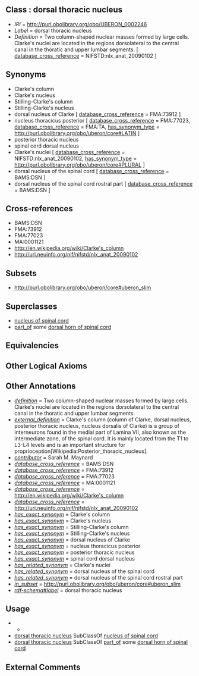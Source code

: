 
## Class : dorsal thoracic nucleus

 * *IRI* = http://purl.obolibrary.org/obo/UBERON_0002246
 * *Label* = dorsal thoracic nucleus
 * *Definition* = Two column-shaped nuclear masses formed by large cells. Clarke's nuclei are located in the regions dorsolateral to the central canal in the thoratic and upper lumbar segments. [ [database_cross_reference](../../ef/oboInOwl#hasDbXref.md) = NIFSTD:nlx_anat_20090102 ]

## Synonyms

 * Clarke's column
 * Clarke's nucleus
 * Stilling-Clarke's column
 * Stilling-Clarke's nucleus
 * dorsal nucleus of Clarke [ [database_cross_reference](../../ef/oboInOwl#hasDbXref.md) = FMA:73912 ]
 * nucleus thoracicus posterior [ [database_cross_reference](../../ef/oboInOwl#hasDbXref.md) = FMA:77023, [database_cross_reference](../../ef/oboInOwl#hasDbXref.md) = FMA:TA, [has_synonym_type](../../pe/oboInOwl#hasSynonymType.md) = http://purl.obolibrary.org/obo/uberon/core#LATIN ]
 * posterior thoracic nucleus
 * spinal cord dorsal nucleus
 * Clarke's nuclei [ [database_cross_reference](../../ef/oboInOwl#hasDbXref.md) = NIFSTD:nlx_anat_20090102, [has_synonym_type](../../pe/oboInOwl#hasSynonymType.md) = http://purl.obolibrary.org/obo/uberon/core#PLURAL ]
 * dorsal nucleus of the spinal cord [ [database_cross_reference](../../ef/oboInOwl#hasDbXref.md) = BAMS:DSN ]
 * dorsal nucleus of the spinal cord rostral part [ [database_cross_reference](../../ef/oboInOwl#hasDbXref.md) = BAMS:DSN ]

## Cross-references

 * BAMS:DSN
 * FMA:73912
 * FMA:77023
 * MA:0001121
 * http://en.wikipedia.org/wiki/Clarke's_column
 * http://uri.neuinfo.org/nif/nifstd/nlx_anat_20090102

## Subsets

 * http://purl.obolibrary.org/obo/uberon/core#uberon_slim

## Superclasses

 * [nucleus of spinal cord](../../UBERON/77/UBERON_0011777.md)
 * [part_of](../../BFO/50/BFO_0000050.md) some [dorsal horn of spinal cord](../../UBERON/56/UBERON_0002256.md)

## Equivalencies


## Other Logical Axioms


## Other Annotations

 * *[definition](../../IAO/15/IAO_0000115.md)* = Two column-shaped nuclear masses formed by large cells. Clarke's nuclei are located in the regions dorsolateral to the central canal in the thoratic and upper lumbar segments.
 * *[external_definition](../../UBPROP/01/UBPROP_0000001.md)* = Clarke's column (column of Clarke, dorsal nucleus, posterior thoracic nucleus, nucleus dorsalis of Clarke) is a group of interneurons found in the medial part of Lamina VII, also known as the intermediate zone, of the spinal cord. It is mainly located from the T1 to L3-L4 levels and is an important structure for proprioception[Wikipedia:Posterior_thoracic_nucleus].
 * *[contributor](../../or/contributor.md)* = Sarah M. Maynard
 * *[database_cross_reference](../../ef/oboInOwl#hasDbXref.md)* = BAMS:DSN
 * *[database_cross_reference](../../ef/oboInOwl#hasDbXref.md)* = FMA:73912
 * *[database_cross_reference](../../ef/oboInOwl#hasDbXref.md)* = FMA:77023
 * *[database_cross_reference](../../ef/oboInOwl#hasDbXref.md)* = MA:0001121
 * *[database_cross_reference](../../ef/oboInOwl#hasDbXref.md)* = http://en.wikipedia.org/wiki/Clarke's_column
 * *[database_cross_reference](../../ef/oboInOwl#hasDbXref.md)* = http://uri.neuinfo.org/nif/nifstd/nlx_anat_20090102
 * *[has_exact_synonym](../../ym/oboInOwl#hasExactSynonym.md)* = Clarke's column
 * *[has_exact_synonym](../../ym/oboInOwl#hasExactSynonym.md)* = Clarke's nucleus
 * *[has_exact_synonym](../../ym/oboInOwl#hasExactSynonym.md)* = Stilling-Clarke's column
 * *[has_exact_synonym](../../ym/oboInOwl#hasExactSynonym.md)* = Stilling-Clarke's nucleus
 * *[has_exact_synonym](../../ym/oboInOwl#hasExactSynonym.md)* = dorsal nucleus of Clarke
 * *[has_exact_synonym](../../ym/oboInOwl#hasExactSynonym.md)* = nucleus thoracicus posterior
 * *[has_exact_synonym](../../ym/oboInOwl#hasExactSynonym.md)* = posterior thoracic nucleus
 * *[has_exact_synonym](../../ym/oboInOwl#hasExactSynonym.md)* = spinal cord dorsal nucleus
 * *[has_related_synonym](../../ym/oboInOwl#hasRelatedSynonym.md)* = Clarke's nuclei
 * *[has_related_synonym](../../ym/oboInOwl#hasRelatedSynonym.md)* = dorsal nucleus of the spinal cord
 * *[has_related_synonym](../../ym/oboInOwl#hasRelatedSynonym.md)* = dorsal nucleus of the spinal cord rostral part
 * *[in_subset](../../et/oboInOwl#inSubset.md)* = http://purl.obolibrary.org/obo/uberon/core#uberon_slim
 * *[rdf-schema#label](../../el/rdf-schema#label.md)* = dorsal thoracic nucleus

## Usage

 * -
 * [dorsal thoracic nucleus](../../UBERON/46/UBERON_0002246.md) SubClassOf [nucleus of spinal cord](../../UBERON/77/UBERON_0011777.md)
 * [dorsal thoracic nucleus](../../UBERON/46/UBERON_0002246.md) SubClassOf [part_of](../../BFO/50/BFO_0000050.md) some [dorsal horn of spinal cord](../../UBERON/56/UBERON_0002256.md)

## External Comments

